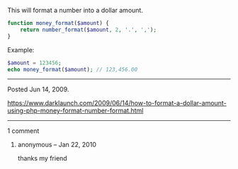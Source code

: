 This will format a number into a dollar amount.

```php
function money_format($amount) {
    return number_format($amount, 2, '.', ',');
}
```

Example:
```php
$amount = 123456;
echo money_format($amount); // 123,456.00
```

---

Posted Jun 14, 2009.

https://www.darklaunch.com/2009/06/14/how-to-format-a-dollar-amount-using-php-money-format-number-format.html

---

1 comment

<ol><li><div>

anonymous &ndash; Jan 22, 2010<div>

thanks my friend

</div></div></li></ol>